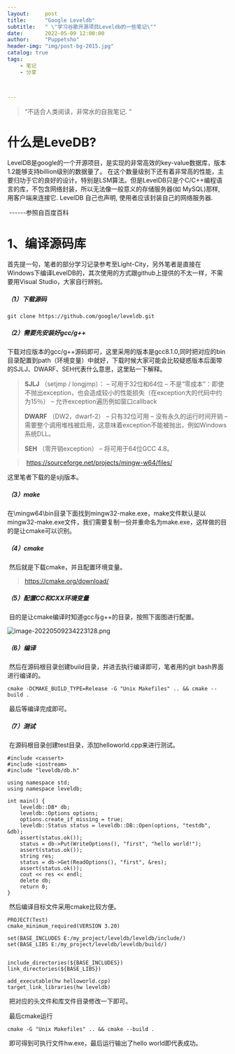 ```yaml
---
layout:     post
title:      "Google Leveldb"
subtitle:   " \"学习谷歌开源项目Leveldb的一些笔记\""
date:       2022-05-09 12:00:00
author:     "Puppetsho"
header-img: "img/post-bg-2015.jpg"
catalog: true
tags:
    - 笔记
    - 分享



---
```


> “不适合人类阅读，非常水的自我笔记. ”

# 什么是LeveDB?

​		LevelDB是google的一个开源项目，是实现的非常高效的key-value数据库，版本1.2能够支持billion级别的数据量了。 在这个数量级别下还有着非常高的性能，主要归功于它的良好的设计。特别是LSM算法。但是LevelDB只是个C/C++编程语言的库，不包含网络封装，所以无法像一般意义的存储服务器(如 MySQL)那样, 用客户端来连接它. LevelDB 自己也声明, 使用者应该封装自己的网络服务器.

​																																		------参照自百度百科

# 1、编译源码库

​		首先提一句，笔者的部分学习记录参考至Light-City，另外笔者是直接在Windows下编译LevelDB的，其次使用的方式跟github上提供的不太一样，不需要用Visual Studio，大家自行辨别。

##### （1）下载源码

```
git clone https://github.com/google/leveldb.git
```

##### （2）需要先安装好gcc/g++

​		下载对应版本的gcc/g++源码即可，这里采用的版本是gcc8.1.0,同时把对应的bin目录配置到path（环境变量）中就好，下载时候大家可能会比较疑惑版本后面带的SJLJ、DWARF、SEH代表什么意思，这里贴一下解释。

> **SJLJ** （setjmp / longjmp）： – 可用于32位和64位 – 不是“零成本”：即使不抛出exception，也会造成较小的性能损失（在exception大的代码中约为15％） – 允许exception遍历例如窗口callback
>
> **DWARF** （DW2，dwarf-2） – 只有32位可用 – 没有永久的运行时间开销 – 需要整个调用堆栈被启用，这意味着exception不能被抛出，例如Windows系统DLL。
>
> **SEH** （零开销exception） – 将可用于64位GCC 4.8。

> ​	https://sourceforge.net/projects/mingw-w64/files/

这里笔者下载的是sjlj版本。

##### （3）make

​		在\mingw64\bin目录下面找到mingw32-make.exe，make文件默认是以mingw32-make.exe文件，我们需要复制一份并重命名为make.exe，这样做的目的是让cmake可以识别。

##### （4）cmake

​		然后就是下载cmake，并且配置环境变量。

> https://cmake.org/download/

##### （5）配置CC和CXX环境变量

​		目的是让cmake编译时知道gcc与g++的目录，按照下面图进行配置。

![image-20220509234223128.png](https://s2.loli.net/2022/05/09/LBUNwufMFS5VHpo.png)

##### （6）编译

​		然后在源码根目录创建build目录，并进去执行编译即可，笔者用的git bash界面进行编译的。

```
cmake -DCMAKE_BUILD_TYPE=Release -G "Unix Makefiles" .. && cmake --build .
```

​		最后等编译完成即可。

##### 	（7）测试

​		在源码根目录创建test目录，添加helloworld.cpp来进行测试。

```
#include <cassert>
#include <iostream>
#include "leveldb/db.h"

using namespace std;
using namespace leveldb;

int main() {
	leveldb::DB* db;
	leveldb::Options options;
	options.create_if_missing = true;
	leveldb::Status status = leveldb::DB::Open(options, "testdb", &db);
	assert(status.ok());
	status = db->Put(WriteOptions(), "first", "hello world!");
	assert(status.ok());
	string res;
	status = db->Get(ReadOptions(), "first", &res);
	assert(status.ok());
	cout << res << endl;
	delete db; 
	return 0;
}
```

​		然后编译目标文件采用cmake比较方便。

```
PROJECT(Test)
cmake_minimum_required(VERSION 3.20)

set(BASE_INCLUDES E:/my_project/leveldb/leveldb/include/)
set(BASE_LIBS E:/my_project/leveldb/leveldb/build/)


include_directories(${BASE_INCLUDES})
link_directories(${BASE_LIBS})

add_executable(hw helloworld.cpp)
target_link_libraries(hw leveldb)
```

​		把对应的头文件和库文件目录修改一下即可。

​		最后cmake运行

```
cmake -G "Unix Makefiles" .. && cmake --build .
```

​		即可得到可执行文件hw.exe，最后运行输出了hello world即代表成功。